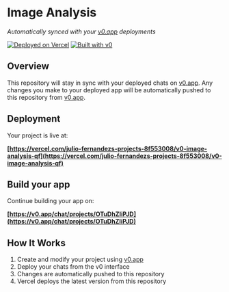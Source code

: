 # Image Analysis

*Automatically synced with your [v0.app](https://v0.app) deployments*

[![Deployed on Vercel](https://img.shields.io/badge/Deployed%20on-Vercel-black?style=for-the-badge&logo=vercel)](https://vercel.com/julio-fernandezs-projects-8f553008/v0-image-analysis-qf)
[![Built with v0](https://img.shields.io/badge/Built%20with-v0.app-black?style=for-the-badge)](https://v0.app/chat/projects/OTuDhZIiPJD)

## Overview

This repository will stay in sync with your deployed chats on [v0.app](https://v0.app).
Any changes you make to your deployed app will be automatically pushed to this repository from [v0.app](https://v0.app).

## Deployment

Your project is live at:

**[https://vercel.com/julio-fernandezs-projects-8f553008/v0-image-analysis-qf](https://vercel.com/julio-fernandezs-projects-8f553008/v0-image-analysis-qf)**

## Build your app

Continue building your app on:

**[https://v0.app/chat/projects/OTuDhZIiPJD](https://v0.app/chat/projects/OTuDhZIiPJD)**

## How It Works

1. Create and modify your project using [v0.app](https://v0.app)
2. Deploy your chats from the v0 interface
3. Changes are automatically pushed to this repository
4. Vercel deploys the latest version from this repository